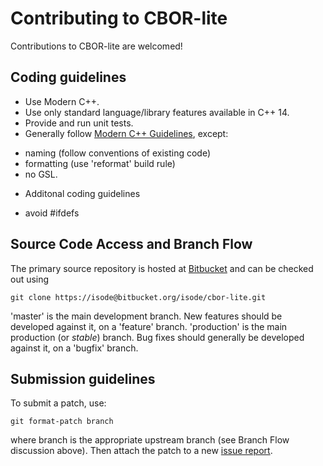 Contributing to CBOR-lite
=========================

Contributions to CBOR-lite are welcomed!

Coding guidelines
-----------------

* Use Modern C++.
* Use only standard language/library features available in C++ 14.
* Provide and run unit tests.
* Generally follow [Modern C++ Guidelines](https://github.com/isocpp/CppCoreGuidelines/blob/master/CppCoreGuidelines.md), except:
 - naming (follow conventions of existing code)
 - formatting (use 'reformat' build rule)
 - no GSL.
* Additonal coding guidelines
 - avoid #ifdefs

Source Code Access and Branch Flow
----------------------------------

The primary source repository is hosted at
[Bitbucket](https://bitbucket.org/isode/cbor-lite/) and can be
checked out using

```
git clone https://isode@bitbucket.org/isode/cbor-lite.git
```

'master' is the main development branch. New features should be
developed against it, on a 'feature' branch.  'production' is the
main production (or *stable*) branch. Bug fixes should generally
be developed against it, on a 'bugfix' branch.


Submission guidelines
---------------------

To submit a patch, use:

```
git format-patch branch
```

where branch is the appropriate upstream branch (see Branch Flow
discussion above). Then attach the patch to a new [issue
report](https://bitbucket.org/isode/cbor-lite/issues).

